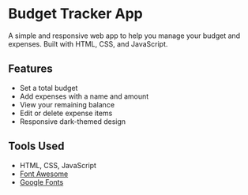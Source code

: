 #  Budget Tracker App

A simple and responsive web app to help you manage your budget and expenses. Built with HTML, CSS, and JavaScript.

## Features

* Set a total budget
* Add expenses with a name and amount
* View your remaining balance
* Edit or delete expense items
* Responsive dark-themed design


## Tools Used

* HTML, CSS, JavaScript
* [Font Awesome](https://fontawesome.com/)
* [Google Fonts](https://fonts.google.com)
